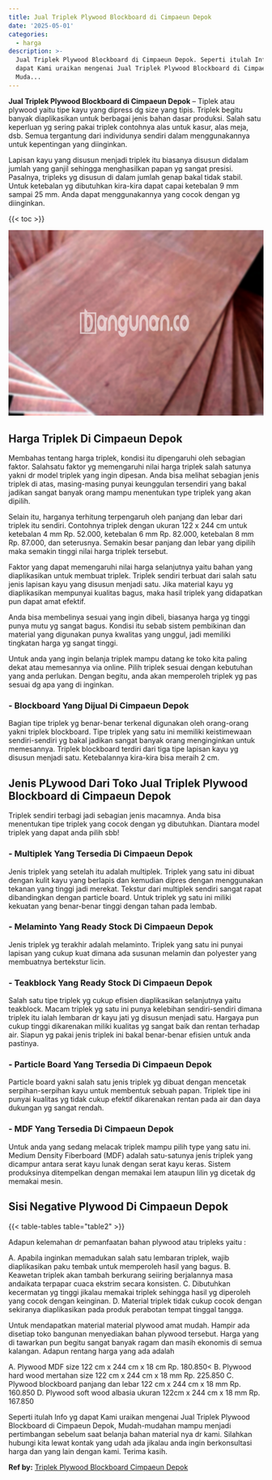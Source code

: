 ```yaml
---
title: Jual Triplek Plywood Blockboard di Cimpaeun Depok
date: '2025-05-01'
categories:
  - harga
description: >-
  Jual Triplek Plywood Blockboard di Cimpaeun Depok. Seperti itulah Info yg
  dapat Kami uraikan mengenai Jual Triplek Plywood Blockboard di Cimpaeun Depok,
  Muda...
---
```


**Jual Triplek Plywood Blockboard di Cimpaeun Depok** – Tiplek atau plywood yaitu tipe kayu yang dipress dg size yang tipis. Triplek begitu banyak diaplikasikan untuk berbagai jenis bahan dasar produksi. Salah satu keperluan yg sering pakai triplek contohnya alas untuk kasur, alas meja, dsb. Semua tergantung dari individunya sendiri dalam menggunakannya untuk kepentingan yang diinginkan.

Lapisan kayu yang disusun menjadi triplek itu biasanya disusun didalam jumlah yang ganjil sehingga menghasilkan papan yg sangat presisi. Pasalnya, tripleks yg disusun di dalam jumlah genap bakal tidak stabil. Untuk ketebalan yg dibutuhkan kira-kira dapat capai ketebalan 9 mm sampai 25 mm. Anda dapat menggunakannya yang cocok dengan yg diinginkan.

{{< toc >}}

![Jual Triplek Plywood Blockboard di Cimpaeun Depok](/images/jual-triplek-murah-05.png)

## Harga Triplek Di Cimpaeun Depok

Membahas tentang harga triplek, kondisi itu dipengaruhi oleh sebagian faktor. Salahsatu faktor yg memengaruhi nilai harga triplek salah satunya yakni dr model triplek yang ingin dipesan. Anda bisa melihat sebagian jenis triplek di atas, masing-masing punyai keunggulan tersendiri yang bakal jadikan sangat banyak orang mampu menentukan type triplek yang akan dipilih.

Selain itu, harganya terhitung terpengaruh oleh panjang dan lebar dari triplek itu sendiri. Contohnya triplek dengan ukuran 122 x 244 cm untuk ketebalan 4 mm Rp. 52.000, ketebalan 6 mm Rp. 82.000, ketebalan 8 mm Rp. 87.000, dan seterusnya. Semakin besar panjang dan lebar yang dipilih maka semakin tinggi nilai harga triplek tersebut.

Faktor yang dapat memengaruhi nilai harga selanjutnya yaitu bahan yang diaplikasikan untuk membuat triplek. Triplek sendiri terbuat dari salah satu jenis lapisan kayu yang disusun menjadi satu. Jika material kayu yg diaplikasikan mempunyai kualitas bagus, maka hasil triplek yang didapatkan pun dapat amat efektif.

Anda bisa membelinya sesuai yang ingin dibeli, biasanya harga yg tinggi punya mutu yg sangat bagus. Kondisi itu sebab sistem pembikinan dan material yang digunakan punya kwalitas yang unggul, jadi memiliki tingkatan harga yg sangat tinggi.

Untuk anda yang ingin belanja triplek mampu datang ke toko kita paling dekat atau memesannya via online. Pilih triplek sesuai dengan kebutuhan yang anda perlukan. Dengan begitu, anda akan memperoleh triplek yg pas sesuai dg apa yang di inginkan.

### \- Blockboard Yang Dijual Di Cimpaeun Depok

Bagian tipe triplek yg benar-benar terkenal digunakan oleh orang-orang yakni triplek blockboard. Tipe triplek yang satu ini memiliki keistimewaan sendiri-sendiri yg bakal jadikan sangat banyak orang menginginkan untuk memesannya. Triplek blockboard terdiri dari tiga tipe lapisan kayu yg disusun menjadi satu. Ketebalannya kira-kira bisa meraih 2 cm.

## Jenis PLywood Dari Toko Jual Triplek Plywood Blockboard di Cimpaeun Depok

Triplek sendiri terbagi jadi sebagian jenis macamnya. Anda bisa menentukan tipe triplek yang cocok dengan yg dibutuhkan. Diantara model triplek yang dapat anda pilih sbb!

### \- Multiplek Yang Tersedia Di Cimpaeun Depok

Jenis triplek yang setelah itu adalah multiplek. Triplek yang satu ini dibuat dengan kulit kayu yang berlapis dan kemudian dipres dengan menggunakan tekanan yang tinggi jadi merekat. Tekstur dari multiplek sendiri sangat rapat dibandingkan dengan particle board. Untuk triplek yg satu ini miliki kekuatan yang benar-benar tinggi dengan tahan pada lembab.

### \- Melaminto Yang Ready Stock Di Cimpaeun Depok

Jenis triplek yg terakhir adalah melaminto. Triplek yang satu ini punyai lapisan yang cukup kuat dimana ada susunan melamin dan polyester yang membuatnya bertekstur licin.

### \- Teakblock Yang Ready Stock Di Cimpaeun Depok

Salah satu tipe triplek yg cukup efisien diaplikasikan selanjutnya yaitu teakblock. Macam triplek yg satu ini punya kelebihan sendiri-sendiri dimana triplek itu ialah lembaran dr kayu jati yg disusun menjadi satu. Hargaya pun cukup tinggi dikarenakan miliki kualitas yg sangat baik dan rentan terhadap air. Siapun yg pakai jenis triplek ini bakal benar-benar efisien untuk anda pastinya.

### \- Particle Board Yang Tersedia Di Cimpaeun Depok

Particle board yakni salah satu jenis triplek yg dibuat dengan mencetak serpihan-serpihan kayu untuk membentuk sebuah papan. Triplek tipe ini punyai kualitas yg tidak cukup efektif dikarenakan rentan pada air dan daya dukungan yg sangat rendah.

### \- MDF Yang Tersedia Di Cimpaeun Depok

Untuk anda yang sedang melacak triplek mampu pilih type yang satu ini. Medium Density Fiberboard (MDF) adalah satu-satunya jenis triplek yang dicampur antara serat kayu lunak dengan serat kayu keras. Sistem produksinya ditempelkan dengan memakai lem ataupun lilin yg dicetak dg memakai mesin.

## Sisi Negative Plywood Di Cimpaeun Depok

{{< table-tables table="table2" >}}

Adapun kelemahan dr pemanfaatan bahan plywood atau tripleks yaitu :

A. Apabila inginkan memadukan salah satu lembaran triplek, wajib diaplikasikan paku tembak untuk memperoleh hasil yang bagus. B. Keawetan triplek akan tambah berkurang seiiring berjalannya masa andaikata terpapar cuaca ekstrim secara konsisten. C. Dibutuhkan kecermatan yg tinggi jikalau memakai triplek sehingga hasil yg diperoleh yang cocok dengan keinginan. D. Material triplek tidak cukup cocok dengan sekiranya diaplikasikan pada produk perabotan tempat tinggal tangga.

Untuk mendapatkan material material plywood amat mudah. Hampir ada disetiap toko bangunan menyediakan bahan plywood tersebut. Harga yang di tawarkan pun begitu sangat banyak ragam dan masih ekonomis di semua kalangan. Adapun rentang harga yang ada adalah

A. Plywood MDF size 122 cm x 244 cm x 18 cm Rp. 180.850< B. Plywood hard wood mertahan size 122 cm x 244 cm x 18 mm Rp. 225.850 C. Plywood blockboard panjang dan lebar 122 cm x 244 cm x 18 mm Rp. 160.850 D. Plywood soft wood albasia ukuran 122cm x 244 cm x 18 mm Rp. 167.850

Seperti itulah Info yg dapat Kami uraikan mengenai Jual Triplek Plywood Blockboard di Cimpaeun Depok, Mudah-mudahan mampu menjadi pertimbangan sebelum saat belanja bahan material nya dr kami. Silahkan hubungi kita lewat kontak yang udah ada jikalau anda ingin berkonsultasi harga dan yang lain dengan kami. Terima kasih.

**Ref by:** [Triplek Plywood Blockboard Cimpaeun Depok](https://id.wikipedia.org/wiki/Triplek)
